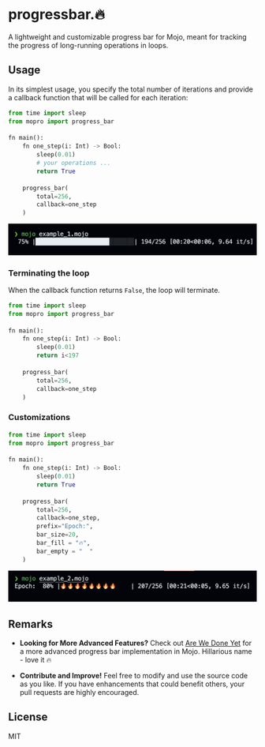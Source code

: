 # progressbar.🔥

A lightweight and customizable progress bar for Mojo, meant for tracking the progress of long-running operations in loops.

## Usage

In its simplest usage, you specify the total number of iterations and provide a callback function that will be called for each iteration:

```python
from time import sleep
from mopro import progress_bar

fn main():
    fn one_step(i: Int) -> Bool:
        sleep(0.01)
        # your operations ...
        return True

    progress_bar(
        total=256,
        callback=one_step
    )
```

![example1.mojo](./imgs/example1.png)

### Terminating the loop

When the callback function returns `False`, the loop will terminate.


```python
from time import sleep
from mopro import progress_bar

fn main():
    fn one_step(i: Int) -> Bool:
        sleep(0.01)
        return i<197

    progress_bar(
        total=256,
        callback=one_step
    )
```

### Customizations

```python
from time import sleep
from mopro import progress_bar

fn main():
    fn one_step(i: Int) -> Bool:
        sleep(0.01)
        return True
        
    progress_bar(
        total=256,
        callback=one_step, 
        prefix="Epoch:", 
        bar_size=20,
        bar_fill = "🔥",
        bar_empty = "  "
    )
```

![example2.mojo](./imgs/example2.png)

## Remarks

- __Looking for More Advanced Features?__ Check out [Are We Done Yet](https://github.com/Ryul0rd/awdy) for a more advanced progress bar implementation in Mojo. Hillarious name - love it 🔥


- __Contribute and Improve!__ Feel free to modify and use the source code as you like. If you have enhancements that could benefit others, your pull requests are highly encouraged.

## License

MIT
